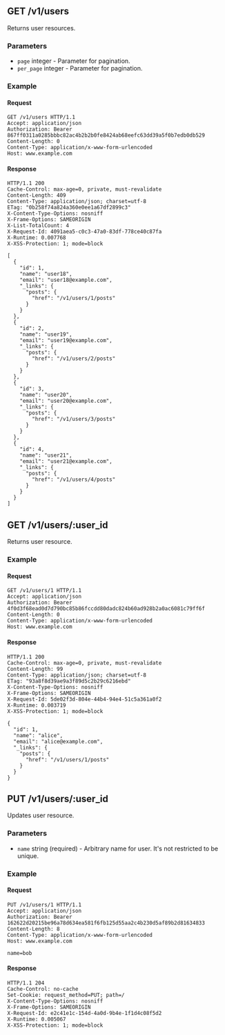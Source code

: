 ## GET /v1/users
Returns user resources.

### Parameters
* `page` integer - Parameter for pagination.
* `per_page` integer - Parameter for pagination.

### Example

#### Request
```
GET /v1/users HTTP/1.1
Accept: application/json
Authorization: Bearer 867ff0311a0285bbbc82ac4b2b2b0fe8424ab68eefc63dd39a5f0b7edb0db529
Content-Length: 0
Content-Type: application/x-www-form-urlencoded
Host: www.example.com
```

#### Response
```
HTTP/1.1 200
Cache-Control: max-age=0, private, must-revalidate
Content-Length: 409
Content-Type: application/json; charset=utf-8
ETag: "0b258f74a824a360e0ee1a67df2899c3"
X-Content-Type-Options: nosniff
X-Frame-Options: SAMEORIGIN
X-List-TotalCount: 4
X-Request-Id: 4091aea5-c0c3-47a0-83df-778ce40c87fa
X-Runtime: 0.007768
X-XSS-Protection: 1; mode=block

[
  {
    "id": 1,
    "name": "user18",
    "email": "user18@example.com",
    "_links": {
      "posts": {
        "href": "/v1/users/1/posts"
      }
    }
  },
  {
    "id": 2,
    "name": "user19",
    "email": "user19@example.com",
    "_links": {
      "posts": {
        "href": "/v1/users/2/posts"
      }
    }
  },
  {
    "id": 3,
    "name": "user20",
    "email": "user20@example.com",
    "_links": {
      "posts": {
        "href": "/v1/users/3/posts"
      }
    }
  },
  {
    "id": 4,
    "name": "user21",
    "email": "user21@example.com",
    "_links": {
      "posts": {
        "href": "/v1/users/4/posts"
      }
    }
  }
]
```

## GET /v1/users/:user_id
Returns user resource.

### Example

#### Request
```
GET /v1/users/1 HTTP/1.1
Accept: application/json
Authorization: Bearer 4f0d3f68ead0d7d790bc85b86fccdd80dadc824b60ad928b2a0ac6081c79ff6f
Content-Length: 0
Content-Type: application/x-www-form-urlencoded
Host: www.example.com
```

#### Response
```
HTTP/1.1 200
Cache-Control: max-age=0, private, must-revalidate
Content-Length: 99
Content-Type: application/json; charset=utf-8
ETag: "93a8f8d39ae9a3f89d5c2b29c6216ebd"
X-Content-Type-Options: nosniff
X-Frame-Options: SAMEORIGIN
X-Request-Id: 5de02f3d-804e-44b4-94e4-51c5a361a0f2
X-Runtime: 0.003719
X-XSS-Protection: 1; mode=block

{
  "id": 1,
  "name": "alice",
  "email": "alice@example.com",
  "_links": {
    "posts": {
      "href": "/v1/users/1/posts"
    }
  }
}
```

## PUT /v1/users/:user_id
Updates user resource.

### Parameters
* `name` string (required) - Arbitrary name for user. It's not restricted to be unique.

### Example

#### Request
```
PUT /v1/users/1 HTTP/1.1
Accept: application/json
Authorization: Bearer 162622d20215be96a78d634ea581f6fb125d55aa2c4b230d5af89b2d81634833
Content-Length: 8
Content-Type: application/x-www-form-urlencoded
Host: www.example.com

name=bob
```

#### Response
```
HTTP/1.1 204
Cache-Control: no-cache
Set-Cookie: request_method=PUT; path=/
X-Content-Type-Options: nosniff
X-Frame-Options: SAMEORIGIN
X-Request-Id: e2c41e1c-154d-4a0d-9b4e-1f1d4c08f5d2
X-Runtime: 0.005067
X-XSS-Protection: 1; mode=block
```
